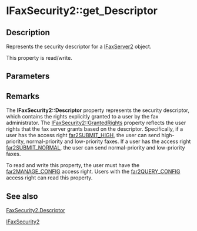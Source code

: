 # IFaxSecurity2::get_Descriptor

## Description

Represents the security descriptor for a [IFaxServer2](https://learn.microsoft.com/previous-versions/windows/desktop/api/faxcomex/nn-faxcomex-ifaxserver2) object.

This property is read/write.

## Parameters

## Remarks

The **IFaxSecurity2::Descriptor** property represents the security descriptor, which contains the rights explicitly granted to a user by the fax administrator. The [IFaxSecurity2::GrantedRights](https://learn.microsoft.com/previous-versions/windows/desktop/fax/-mfax-faxsecurity2-grantedrights-vb) property reflects the user rights that the fax server grants based on the descriptor. Specifically, if a user has the access right [far2SUBMIT_HIGH](https://learn.microsoft.com/previous-versions/windows/desktop/api/faxcomex/ne-faxcomex-fax_access_rights_enum_2), the user can send high-priority, normal-priority and low-priority faxes. If a user has the access right [far2SUBMIT_NORMAL](https://learn.microsoft.com/previous-versions/windows/desktop/api/faxcomex/ne-faxcomex-fax_access_rights_enum_2), the user can send normal-priority and low-priority faxes.

To read and write this property, the user must have the [far2MANAGE_CONFIG](https://learn.microsoft.com/previous-versions/windows/desktop/api/faxcomex/ne-faxcomex-fax_access_rights_enum_2) access right. Users with the [far2QUERY_CONFIG](https://learn.microsoft.com/previous-versions/windows/desktop/api/faxcomex/ne-faxcomex-fax_access_rights_enum_2) access right can read this property.

## See also

[FaxSecurity2.Descriptor](https://learn.microsoft.com/previous-versions/windows/desktop/fax/-mfax-faxsecurity2-descriptor)

[IFaxSecurity2](https://learn.microsoft.com/previous-versions/windows/desktop/api/faxcomex/nn-faxcomex-ifaxsecurity2)